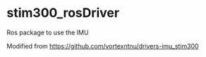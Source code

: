# stim300_rosDriver
Ros package to use the IMU

Modified from https://github.com/vortexntnu/drivers-imu_stim300
